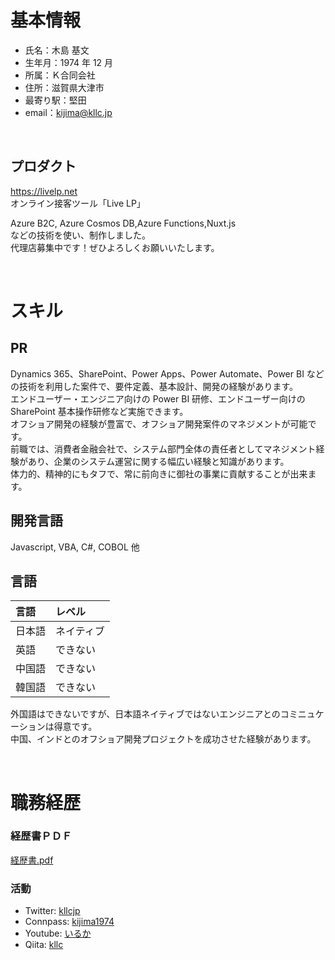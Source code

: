 # 基本情報

- 氏名：木島 基文
- 生年月：1974 年 12 月
- 所属：Ｋ合同会社
- 住所：滋賀県大津市
- 最寄り駅：堅田
- email：kijima@kllc.jp

<br />

## プロダクト

https://livelp.net  
オンライン接客ツール「Live LP」

Azure B2C, Azure Cosmos DB,Azure Functions,Nuxt.js  
などの技術を使い、制作しました。  
代理店募集中です！ぜひよろしくお願いいたします。

<br />

# スキル

## PR

Dynamics 365、SharePoint、Power Apps、Power Automate、Power BI などの技術を利用した案件で、要件定義、基本設計、開発の経験があります。  
エンドユーザー・エンジニア向けの Power BI 研修、エンドユーザー向けの SharePoint 基本操作研修など実施できます。  
オフショア開発の経験が豊富で、オフショア開発案件のマネジメントが可能です。  
前職では、消費者金融会社で、システム部門全体の責任者としてマネジメント経験があり、企業のシステム運営に関する幅広い経験と知識があります。  
体力的、精神的にもタフで、常に前向きに御社の事業に貢献することが出来ます。

## 開発言語

Javascript, VBA, C#, COBOL 他

## 言語

| 言語   | レベル     |
| :----- | :--------- |
| 日本語 | ネイティブ |
| 英語   | できない   |
| 中国語 | できない   |
| 韓国語 | できない   |

外国語はできないですが、日本語ネイティブではないエンジニアとのコミニュケーションは得意です。  
中国、インドとのオフショア開発プロジェクトを成功させた経験があります。

<br />

# 職務経歴

### 経歴書ＰＤＦ

[経歴書.pdf](経歴書（木島基文）.pdf)

### 活動

- Twitter: [kllcjp](https://connpass.com/user/kijima1974/)
- Connpass: [kijima1974](https://connpass.com/user/kijima1974/)
- Youtube: [いるか](https://www.youtube.com/channel/UCo-lpJx0ZwGhRORLefffirA)
- Qiita: [kllc](https://qiita.com/kllc)

